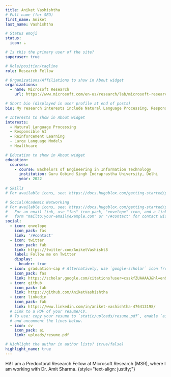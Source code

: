 ```yaml
---
title: Aniket Vashishtha
# Full name (for SEO)
first_name: Aniket
last_name: Vashishtha

# Status emoji
status:
  icon: ☕️

# Is this the primary user of the site?
superuser: true

# Role/position/tagline
role: Research Fellow

# Organizations/Affiliations to show in About widget
organizations:
  - name: Microsoft Research
    url: https://www.microsoft.com/en-us/research/lab/microsoft-research-india/

# Short bio (displayed in user profile at end of posts)
bio: My research interests include Natural Language Processing, Responsible AI, Causality.

# Interests to show in About widget
interests:
  - Natural Language Processing
  - Responsible AI
  - Reinforcement Learning
  - Large Language Models
  - Healthcare

# Education to show in About widget
education:
  courses:
    - course: Bachelors of Engineering in Information Technology
      institution: Guru Gobind Singh Indraprastha University, Delhi
      year: 2022
  
# Skills
# For available icons, see: https://docs.hugoblox.com/getting-started/page-builder/#icons

# Social/Academic Networking
# For available icons, see: https://docs.hugoblox.com/getting-started/page-builder/#icons
#   For an email link, use "fas" icon pack, "envelope" icon, and a link in the
#   form "mailto:your-email@example.com" or "/#contact" for contact widget.
social:
  - icon: envelope
    icon_pack: fas
    link: '/#contact'
  - icon: twitter
    icon_pack: fab
    link: https://twitter.com/AniketVashisht8
    label: Follow me on Twitter
    display:
      header: true
  - icon: graduation-cap # Alternatively, use `google-scholar` icon from `ai` icon pack
    icon_pack: fas
    link: https://scholar.google.com/citations?user=csskfZUAAAAJ&hl=en&oi=ao
  - icon: github
    icon_pack: fab
    link: https://github.com/AniketVashishtha
  - icon: linkedin
    icon_pack: fab
    link: https://www.linkedin.com/in/aniket-vashishtha-476413198/
  # Link to a PDF of your resume/CV.
  # To use: copy your resume to `static/uploads/resume.pdf`, enable `ai` icons in `params.yaml`,
  # and uncomment the lines below.
  - icon: cv
    icon_pack: ai
    link: uploads/resume.pdf

# Highlight the author in author lists? (true/false)
highlight_name: true
---
```

Hi! I am a Predoctoral Research Fellow at Microsoft Research (MSR), where I am working with Dr. Amit Sharma. 
{style="text-align: justify;"}
